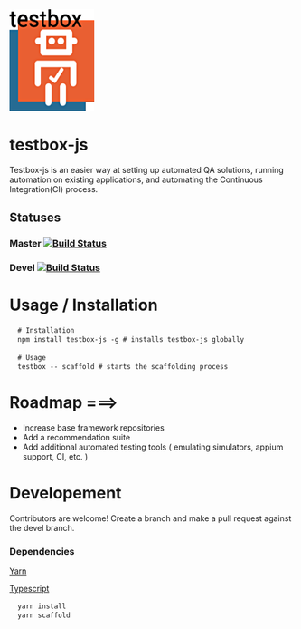 <img src="https://raw.githubusercontent.com/isoung/testbox-js/master/logos/testbox-logo.png" width="150" height="180" />

# testbox-js

Testbox-js is an easier way at setting up automated QA solutions, running automation on existing applications, and automating the Continuous Integration(CI) process.

## Statuses
### Master [![Build Status](https://travis-ci.org/isoung/testbox-js.svg?branch=master)](https://travis-ci.org/isoung/testbox-js)
### Devel [![Build Status](https://travis-ci.org/isoung/testbox-js.svg?branch=devel)](https://travis-ci.org/isoung/testbox-js)

# Usage / Installation
```
  # Installation
  npm install testbox-js -g # installs testbox-js globally

  # Usage
  testbox -- scaffold # starts the scaffolding process
```

# Roadmap ===>
* Increase base framework repositories
* Add a recommendation suite
* Add additional automated testing tools ( emulating simulators, appium support, CI, etc. )

# Developement
Contributors are welcome! Create a branch and make a pull request against the devel branch.

### Dependencies
[Yarn](https://yarnpkg.com/en/)

[Typescript](https://www.typescriptlang.org/)
```
  yarn install
  yarn scaffold
```
